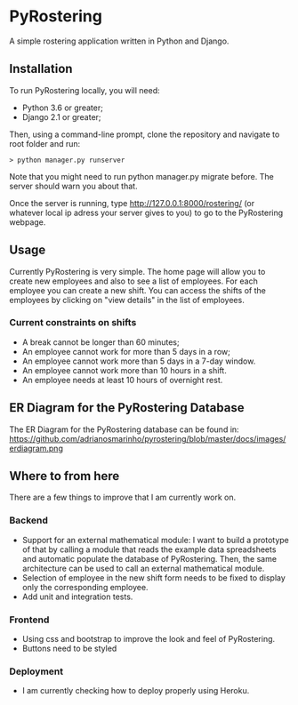 # PyRostering

A simple rostering application written in Python and Django.

## Installation

To run PyRostering locally, you will need:

- Python 3.6 or greater;
- Django 2.1 or greater;

Then, using a command-line prompt, clone the repository and navigate to root folder and run:

```console
> python manager.py runserver
```

Note that you might need to run python manager.py migrate before. The server should warn you about that.

Once the server is running, type http://127.0.0.1:8000/rostering/ (or whatever local ip adress your server gives to you) to go to the PyRostering webpage.

## Usage

Currently PyRostering is very simple. The home page will allow you to create new employees and also to see a list of employees.
For each employee you can create a new shift. You can access the shifts of the employees by clicking on "view details" in the list of employees.

### Current constraints on shifts

- A break cannot be longer than 60 minutes;
- An employee cannot work for more than 5 days in a row;
- An employee cannot work more than 5 days in a 7-day window.
- An employee cannot work more than 10 hours in a shift.
- An employee needs at least 10 hours of overnight rest.

## ER Diagram for the PyRostering Database

The ER Diagram for the PyRostering database can be found in:
https://github.com/adrianosmarinho/pyrostering/blob/master/docs/images/erdiagram.png

## Where to from here

There are a few things to improve that I am currently work on.

### Backend

- Support for an external mathematical module: I want to build a prototype of that by calling a module that reads the example data spreadsheets and automatic populate the database of PyRostering. Then, the same architecture can be used to call an external mathematical module.
- Selection of employee in the new shift form needs to be fixed to display only the corresponding employee.
- Add unit and integration tests.

### Frontend

- Using css and bootstrap to improve the look and feel of PyRostering.
- Buttons need to be styled

### Deployment

- I am currently checking how to deploy properly using Heroku.
